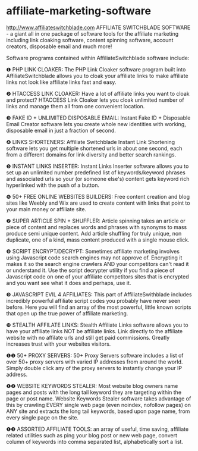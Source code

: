 # affiliate-marketing-software
http://www.affiliateswitchblade.com  AFFILIATE SWITCHBLADE SOFTWARE - a giant all in one package of software tools for the affiliate marketing including link cloaking software, content spinning software, account creators, disposable email and much more!

Software programs contained within AffiliateSwitchblade software include:

❶ PHP LINK CLOAKER: The PHP Link Cloaker software program built into AffiliateSwitchblade allows you to cloak your affiliate links to make affiliate links not look like affiliate links fast and easy.

❷ HTACCESS LINK CLOAKER: Have a lot of affiliate links you want to cloak and protect? HTACCESS Link Cloaker lets you cloak unlimited number of links and manage them all from one convenient location.

❸ FAKE ID + UNLIMITED DISPOSABLE EMAIL: Instant Fake ID + Disposable Email Creator software lets you create whole new identities with working, disposable email in just a fraction of second.

❹ LINKS SHORTENERS: Affiliate Switchblade Instant Link Shortening software lets you get multiple shortened urls in about one second, each from a different domains for link diversity and better search rankings.

❺ INSTANT LINKS INSERTER: Instant Links Inserter software allows you to set up an unlimited number predefined list of keywords/keyword phrases and associated urls so your (or someone else's) content gets keyword rich hyperlinked with the push of a button.

❻ 50+ FREE ONLINE WEBSITES BUILDERS: Free content creation and blog sites like Weebly and Wix are used to create content with links that point to your main money or affiliate site.

❼ SUPER ARTICLE SPIN + SHUFFLER: Article spinning takes an article or piece of content and replaces words and phrases with synonyms to mass produce semi unique content. Add article shuffling for truly unique, non duplicate, one of a kind, mass content produced with a single mouse click.

❽ SCRIPT ENCRYPT/DECRYPT: Sometimes affiliate marketing involves using Javascript code search engines may not approve of. Encrypting it makes it so the search engine crawlers AND your competitors can't read it or understand it. Use the script decrypter utility if you find a piece of Javascript code on one of your affiliate competitors sites that is encrypted and you want see what it does and perhaps, use it.

❾ JAVASCRIPT EVIL 4 AFFILIATES: This part of AffiliateSwithblade includes incredibly powerful affiliate script codes you probably have never seen before. Here you will find an array of the most powerful, little known scripts that open up the true power of affiliate marketing.

❿ STEALTH AFFILATE LINKS: Stealth Affiliate Links software allows you to have your affiliate links NOT be affiliate links. Link directly to the affiliate website with no affilate urls and still get paid commissions. Greatly increases trust with your websites visitors.

❶❶ 50+ PROXY SERVERS: 50+ Proxy Servers software includes a list of over 50+ proxy servers with varied IP addresses from around the world. Simply double click any of the proxy servers to instantly change your IP address.

❶❷ WEBSITE KEYWORDS STEALER: Most website blog owners name pages and posts with the long tail keyword they are targeting within the page or post name. Website Keywords Stealer software takes advantage of this by crawling EVERY single web page (even noindex, nofollow pages) on ANY site and extracts the long tail keywords, based upon page name, from every single page on the site.

❶❸ ASSORTED AFFILIATE TOOLS: an array of useful, time saving, affiliate related utilities such as ping your blog post or new web page, convert column of keywords into comma separated list, alphabetically sort a list.
